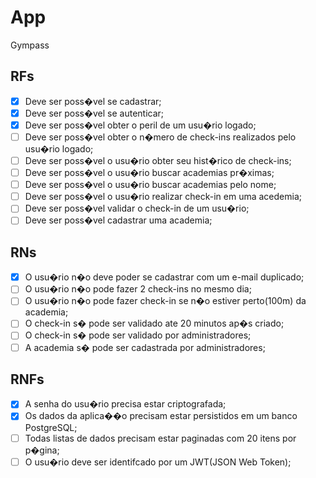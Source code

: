 # App

Gympass

## RFs

- [x] Deve ser poss�vel se cadastrar;
- [x] Deve ser poss�vel se autenticar;
- [x] Deve ser poss�vel obter o peril de um usu�rio logado;
- [ ] Deve ser poss�vel obter o n�mero de check-ins realizados pelo usu�rio logado;
- [ ] Deve ser poss�vel o usu�rio obter seu hist�rico de check-ins;
- [ ] Deve ser poss�vel o usu�rio buscar academias pr�ximas;
- [ ] Deve ser poss�vel o usu�rio buscar academias pelo nome;
- [ ] Deve ser poss�vel o usu�rio realizar check-in em uma acedemia;
- [ ] Deve ser poss�vel validar o check-in de um usu�rio;
- [ ] Deve ser poss�vel cadastrar uma academia;

## RNs

- [x] O usu�rio n�o deve poder se cadastrar com um e-mail duplicado;
- [ ] O usu�rio n�o pode fazer 2 check-ins no mesmo dia;
- [ ] O usu�rio n�o pode fazer check-in se n�o estiver perto(100m) da academia;
- [ ] O check-in s� pode ser validado ate 20 minutos ap�s criado;
- [ ] O check-in s� pode ser validado por administradores;
- [ ] A academia s� pode ser cadastrada por administradores;

## RNFs

- [x] A senha do usu�rio precisa estar criptografada;
- [x] Os dados da aplica��o precisam estar persistidos em um banco PostgreSQL;
- [ ] Todas listas de dados precisam estar paginadas com 20 itens por p�gina;
- [ ] O usu�rio deve ser identifcado por um JWT(JSON Web Token);